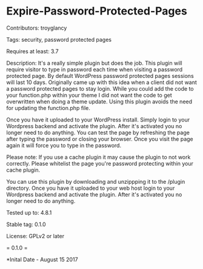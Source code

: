 # Expire-Password-Protected-Pages

Contributors: troyglancy

Tags: security, password protected pages

Requires at least: 3.7

Description: It's a really simple plugin but does the job. This plugin will require visitor to type in password each time when visiting a password protected page. By default WordPress password protected pages sessions will last 10 days. Originally came up with this idea when a client did not want a password protected pages to stay login. While you could add the code to your function.php within your theme I did not want the code to get overwritten when doing a theme update. Using this plugin avoids the need for updating the function.php file. 

Once you have it uploaded to your WordPress install. Simply login to your Wordpress backend and activate the plugin. After it's activated you no longer need to do anything. You can test the page by refreshing the page after typing the password or closing your browser. Once you visit the page again it will force you to type in the password.

Please note: If you use a cache plugin it may cause the plugin to not work correctly. Please whitelist the page you're password protecting within your cache plugin.

You can use this plugin by downloading and unzippping it to the /plugin directory. Once you have it uploaded to your web host login to your Wordpress backend and activate the plugin. After it's activated you no longer need to do anything.

Tested up to: 4.8.1

Stable tag: 0.1.0

License: GPLv2 or later

= 0.1.0 =

*Inital Date - August 15 2017
